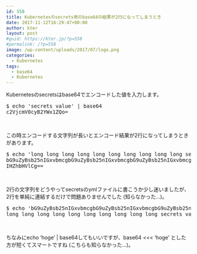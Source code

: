 ```yaml
---
id: 558
title: Kubernetesのsecrets用のbase64の結果が2行になってしまうとき
date: 2017-11-12T16:29:47+00:00
author: kter
layout: post
#guid: https://kter.jp/?p=558
#permalink: /?p=558
image: /wp-content/uploads/2017/07/logo.png
categories:
  - Kubernetes
tags:
  - base64
  - Kubernetes
---
```

Kubernetesのsecretsはbase64でエンコードした値を入力します。

<pre class="lang:default decode:true">$ echo 'secrets value' | base64
c2VjcmV0cyB2YWx1ZQo=</pre>

&nbsp;

この時エンコードする文字列が長いとエンコード結果が2行になってしまうときがあります。

<pre class="lang:default decode:true">$ echo 'long long long long long long long long long long secrets value' | base64
bG9uZyBsb25nIGxvbmcgbG9uZyBsb25nIGxvbmcgbG9uZyBsb25nIGxvbmcgbG9uZyBzZWNyZXRz
IHZhbHVlCg==</pre>

&nbsp;

2行の文字列をどうやってsecretsのymlファイルに書こうか少し迷いましたが、2行を単純に連結するだけで問題ありませんでした (知らなかった…)。

<pre class="lang:default decode:true">$ echo 'bG9uZyBsb25nIGxvbmcgbG9uZyBsb25nIGxvbmcgbG9uZyBsb25nIGxvbmcgbG9uZyBzZWNyZXRzIHZhbHVlCg==' | base64 -d
long long long long long long long long long long secrets value</pre>

&nbsp;

ちなみに<span class="lang:default decode:true crayon-inline">echo &#8216;hoge&#8217; | base64</span>してもいいですが、<span class="lang:default decode:true crayon-inline">base64 &lt;&lt;&lt; &#8216;hoge&#8217;</span> とした方が短くてスマートですね (こちらも知らなかった…)。

&nbsp;
